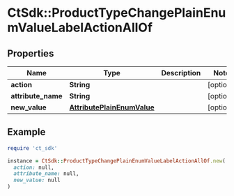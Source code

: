 # CtSdk::ProductTypeChangePlainEnumValueLabelActionAllOf

## Properties

| Name | Type | Description | Notes |
| ---- | ---- | ----------- | ----- |
| **action** | **String** |  | [optional] |
| **attribute_name** | **String** |  | [optional] |
| **new_value** | [**AttributePlainEnumValue**](AttributePlainEnumValue.md) |  | [optional] |

## Example

```ruby
require 'ct_sdk'

instance = CtSdk::ProductTypeChangePlainEnumValueLabelActionAllOf.new(
  action: null,
  attribute_name: null,
  new_value: null
)
```

